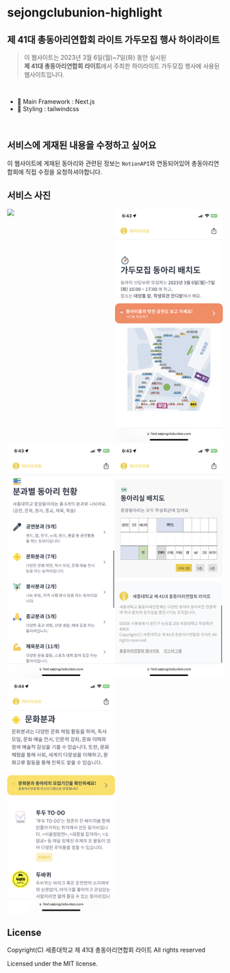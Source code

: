 # sejongclubunion-highlight

## 제 41대 총동아리연합회 라이트 가두모집 행사 하이라이트

> 이 웹사이트는 2023년 3월 6일(월)~7일(화) 동안 실시된<br /> **제 41대 총동아리연합회 라이트**에서 주최한 하이라이트 가두모집 행사에 사용된 웹사이트입니다.

<br />

* 🚀 Main Framework : Next.js
* 💅 Styling : tailwindcss

<br />

## 서비스에 게재된 내용을 수정하고 싶어요
이 웹사이트에 게재된 동아리와 관련된 정보는 `NotionAPI`와 연동되어있어 총동아리연합회에 직접 수정을 요청하셔야합니다.

## 서비스 사진

<div style="display: flex;">
  <div style="flex: 50%;">
    <img src="github-images/index_0.PNG">
  </div>
  <div style="flex: 50%;">
    <img src="github-images/index_1.PNG">
  </div>
</div>
<div style="display: flex;">
  <div style="flex: 50%;">
    <img src="github-images/index_2.PNG">
  </div>
  <div style="flex: 50%;">
    <img src="github-images/index_3.PNG">
  </div>
</div>
<div style="display: flex;">
  <div style="flex: 50%;">
    <img src="github-images/culture.PNG">
  </div>
  <div style="flex: 50%;">
    <img src="">
  </div>
</div>

## License

Copyright(C) 세종대학교 제 41대 총동아리연합회 라이트 All rights reserved

Licensed under the MIT license.